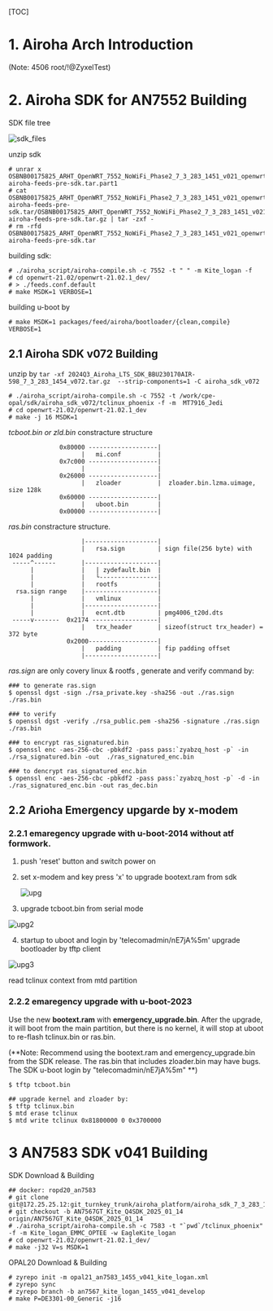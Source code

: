 [TOC]

# 1. Airoha Arch Introduction

(Note: 4506 root/!@ZyxelTest)

# 2. Airoha SDK for  AN7552 Building

SDK file tree

![sdk_files](./img/airoha_sdk_files.png)

unzip sdk

```shell
# unrar x OSBNB00175825_ARHT_OpenWRT_7552_NoWiFi_Phase2_7_3_283_1451_v021_openwrt-airoha-feeds-pre-sdk.tar.part1 
# cat OSBNB00175825_ARHT_OpenWRT_7552_NoWiFi_Phase2_7_3_283_1451_v021_openwrt-airoha-feeds-pre-sdk.tar/OSBNB00175825_ARHT_OpenWRT_7552_NoWiFi_Phase2_7_3_283_1451_v021_openwrt-airoha-feeds-pre-sdk.tar.gz | tar -zxf -
# rm -rfd OSBNB00175825_ARHT_OpenWRT_7552_NoWiFi_Phase2_7_3_283_1451_v021_openwrt-airoha-feeds-pre-sdk.tar
```

building  sdk:

```shell
# ./airoha_script/airoha-compile.sh -c 7552 -t " " -m Kite_logan -f
# cd openwrt-21.02/openwrt-21.02.1_dev/
# > ./feeds.conf.default
# make MSDK=1 VERBOSE=1 
```

building u-boot by

```shell
# make MSDK=1 packages/feed/airoha/bootloader/{clean,compile} VERBOSE=1
```

## 2.1 Airoha SDK v072 Building

unzip by ``tar -xf 2024Q3_Airoha_LTS_SDK_BBU230170AIR-598_7_3_283_1454_v072.tar.gz  --strip-components=1 -C airoha_sdk_v072``

```shell
# ./airoha_script/airoha-compile.sh -c 7552 -t /work/cpe-opal/sdk/airoha_sdk_v072/tclinux_phoenix -f -m  MT7916_Jedi
# cd openwrt-21.02/openwrt-21.02.1_dev
# make -j 16 MSDK=1
```



*tcboot.bin or zld.bin* constracture structure

```text
 	          0x80000 -------------------|
                    | 	mi.conf          |  
              0x7c000 -------------------|
                    | 			         |  
              0x26000 -------------------|
                    |	zloader          |	zloader.bin.lzma.uimage, size 128k
 	          0x60000 -------------------|
                  	|   uboot.bin        |                   
 	          0x00000 -------------------|
```

*ras.bin* constracture structure.

```text
                    |--------------------|
                    |   rsa.sign         | sign file(256 byte) with 1024 padding 
 -----^------       |--------------------|
      |             |   | zydefault.bin  |
      |             |   └----------------|
      |             |   rootfs           |
  rsa.sign range    |--------------------|
      |             |   vmlinux          |
      |             |--------------------|
      |            	|   ecnt.dtb         | pmg4006_t20d.dts
 -----v-------  0x2174 ------------------|
                    |   trx_header       | sizeof(struct trx_header) = 372 byte
                0x2000-------------------|
                    |   padding          | fip padding offset
                    |--------------------|
```

*ras.sign* are only covery  linux & rootfs , generate and verify command by:

```shell
### to generate ras.sign
$ openssl dgst -sign ./rsa_private.key -sha256 -out ./ras.sign ./ras.bin

### to verify
$ openssl dgst -verify ./rsa_public.pem -sha256 -signature ./ras.sign ./ras.bin

### to encrypt ras_signatured.bin
$ openssl enc -aes-256-cbc -pbkdf2 -pass pass:`zyabzq_host -p` -in ./rsa_signatured.bin -out  ./ras_signatured_enc.bin

### to dencrypt ras_signatured_enc.bin
$ openssl enc -aes-256-cbc -pbkdf2 -pass pass:`zyabzq_host -p` -d -in  ./ras_signatured_enc.bin -out ras_dec.bin
```



## 2.2  Arioha Emergency upgarde by x-modem

### 2.2.1 emaregency upgrade with u-boot-2014 without atf formwork.


1. push 'reset' button and switch power on

2. set x-modem and key press 'x' to upgrade bootext.ram from sdk

   ![upg](./img/airoha_serial_upgrade_1.bmp)

3.  upgrade tcboot.bin from serial mode

   ![upg2](./img/airoha_serial_upgrade_2.bmp)

4. startup to uboot and login by 'telecomadmin/nE7jA%5m' upgrade bootloader by tftp client

![upg3](./img/airoha_serial_upgrade_3.bmp)



read tclinux context from mtd partition

### 2.2.2 emaregency upgrade with u-boot-2023 

Use the new **bootext.ram** with **emergency_upgrade.bin**.  After the upgrade, it will boot from the 
main partition, but there is no kernel, it will stop at uboot to re-flash tclinux.bin or ras.bin. 

(**Note: Recommend using the bootext.ram and emergency_upgrade.bin from the SDK release. The ras.bin that includes zloader.bin may have bugs.  The SDK u-boot login by "telecomadmin/nE7jA%5m" **)

```shell
$ tftp tcboot.bin

## upgrade kernel and zloader by:
$ tftp tclinux.bin
$ mtd erase tclinux
$ mtd write tclinux 0x81800000 0 0x3700000
```





# 3 AN7583 SDK v041 Building

SDK Download & Building 

```shell
## docker: ropd20_an7583
# git clone git@172.25.25.12:git_turnkey_trunk/airoha_platform/airoha_sdk_7_3_283_1455_v041.git
# git checkout -b AN7567GT_Kite_Q4SDK_2025_01_14 origin/AN7567GT_Kite_Q4SDK_2025_01_14
# ./airoha_script/airoha-compile.sh -c 7583 -t "`pwd`/tclinux_phoenix" -f -m Kite_logan_EMMC_OPTEE -w EagleKite_logan
# cd openwrt-21.02/openwrt-21.02.1_dev/
# make -j32 V=s MSDK=1
```

OPAL20 Download & Building

```shell
# zyrepo init -m opal21_an7583_1455_v041_kite_logan.xml
# zyrepo sync
# zyrepo branch -b an7567_kite_logan_1455_v041_develop
# make P=DE3301-00_Generic -j16
```







